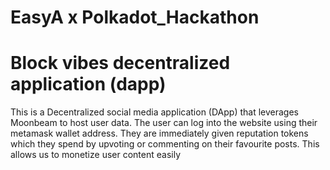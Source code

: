 # EasyA x Polkadot_Hackathon

# Block vibes decentralized application (dapp)

This is a Decentralized social media application (DApp) that leverages Moonbeam to host user data. The user can log into the website using their metamask wallet address. They are immediately given reputation tokens which they spend by upvoting or commenting on their favourite posts. This allows us to monetize user content easily 

